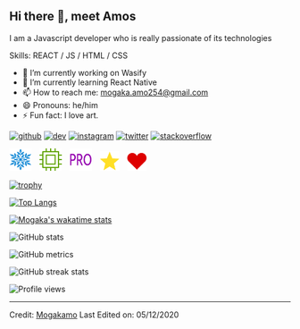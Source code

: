## Hi there 👋, meet Amos
I am a Javascript developer who is really passionate of its technologies

Skills: REACT / JS / HTML / CSS

- 🔭 I’m currently working on Wasify 
- 🌱 I’m currently learning React Native 
- 📫 How to reach me: mogaka.amo254@gmail.com 
- 😄 Pronouns: he/him 
- ⚡ Fun fact: I love art. 


[<img src='https://cdn.jsdelivr.net/npm/simple-icons@3.0.1/icons/github.svg' alt='github' height='40'>](https://github.com/Mogakamo)  [<img src='https://cdn.jsdelivr.net/npm/simple-icons@3.0.1/icons/dev-dot-to.svg' alt='dev' height='40'>](https://dev.to/mogaka_dev)  [<img src='https://cdn.jsdelivr.net/npm/simple-icons@3.0.1/icons/instagram.svg' alt='instagram' height='40'>](https://www.instagram.com/mogaka_dev/)  [<img src='https://cdn.jsdelivr.net/npm/simple-icons@3.0.1/icons/twitter.svg' alt='twitter' height='40'>](https://twitter.com/m_ogakadev)  [<img src='https://cdn.jsdelivr.net/npm/simple-icons@3.0.1/icons/stackoverflow.svg' alt='stackoverflow' height='40'>](https://stackoverflow.com/users/mogaka_dev)  

<a href='https://archiveprogram.github.com/'><img src='https://raw.githubusercontent.com/acervenky/animated-github-badges/master/assets/acbadge.gif' width='40' height='40'></a> <a href='https://docs.github.com/en/developers'><img src='https://raw.githubusercontent.com/acervenky/animated-github-badges/master/assets/devbadge.gif' width='40' height='40'></a> <a href='https://github.com/pricing'><img src='https://raw.githubusercontent.com/acervenky/animated-github-badges/master/assets/pro.gif' width='40' height='40'></a> <a href='https://stars.github.com/'><img src='https://raw.githubusercontent.com/acervenky/animated-github-badges/master/assets/starbadge.gif' width='35' height='35'></a> <a href='https://docs.github.com/en/github/supporting-the-open-source-community-with-github-sponsors'><img src='https://raw.githubusercontent.com/acervenky/animated-github-badges/master/assets/sponsorbadge.gif' width='35' height='35'></a> 

[![trophy](https://github-profile-trophy.vercel.app/?username=Mogakamo)](https://github.com/ryo-ma/github-profile-trophy)

[![Top Langs](https://github-readme-stats.vercel.app/api/top-langs/?username=Mogakamo)](https://github.com/anuraghazra/github-readme-stats)

[![Mogaka's wakatime stats](https://github-readme-stats.vercel.app/api/wakatime?username=mogaka_dev)](https://github.com/anuraghazra/github-readme-stats)

![GitHub stats](https://github-readme-stats.vercel.app/api?username=Mogakamo&show_icons=true&count_private=true&theme=tokyonight)

![GitHub metrics](https://metrics.lecoq.io/Mogakamo)  

![GitHub streak stats](https://github-readme-streak-stats.herokuapp.com/?user=Mogakamo)  

![Profile views](https://gpvc.arturio.dev/Mogakamo)  


--------------------------------------------------------------------------------------------------------------
Credit: [Mogakamo](https://www.github.com/Mogakamo)
Last Edited on: 05/12/2020
